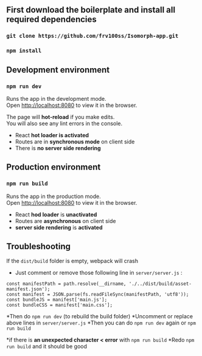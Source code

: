 ## First download the boilerplate and install all required dependencies

### `git clone https://github.com/frv100ss/Isomorph-app.git`
### `npm install` 

## Development environment

### `npm run dev`

Runs the app in the development mode.<br>
Open [http://localhost:8080](http://localhost:8080) to view it in the browser.

The page will **hot-reload** if you make edits.<br>
You will also see any lint errors in the console.

* React **hot loader is activated** 
* Routes are in **synchronous mode** on client side
* There is **no server side rendering** 

## Production environment

### `npm run build`

Runs the app in the production mode.<br>
Open [http://localhost:8080](http://localhost:8080) to view it in the browser.

* React **hod loader** is **unactivated** 
* Routes are **asynchronous** on client side
* **server side rendering** is **activated**

## Troubleshooting
If the `dist/build` folder is empty, webpack will crash 
* Just comment or remove those following line in `server/server.js` :
```
const manifestPath = path.resolve(__dirname, './../dist/build/asset-manifest.json');
const manifest = JSON.parse(fs.readFileSync(manifestPath, 'utf8'));
const bundleJS = manifest['main.js'];
const bundleCSS = manifest['main.css'];
```

*Then do `npm run dev` (to rebuild the build folder)
*Uncomment or replace above lines in `server/server.js` 
*Then you can do `npm run dev` again or `npm run build`

*if there is **an unexpected character < error** with `npm run build`
*Redo `npm run build` and it should be good

